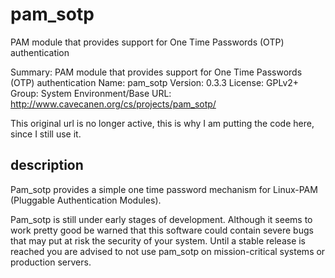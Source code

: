 # pam_sotp
PAM module that provides support for One Time Passwords (OTP) authentication


Summary: PAM module that provides support for One Time Passwords (OTP) authentication
Name: pam_sotp
Version: 0.3.3
License: GPLv2+
Group: System Environment/Base
URL: http://www.cavecanen.org/cs/projects/pam_sotp/

This original url is no longer active, this is why I am putting the code here, since I still use it.


## description

Pam_sotp provides a simple one time password mechanism for Linux-PAM
(Pluggable Authentication Modules).

Pam_sotp is still under early stages of development. Although it
seems to work pretty good be warned that this software could contain
severe bugs that may put at risk the security of your system. Until
a stable release is reached you are advised to not use pam_sotp on
mission-critical systems or production servers.
